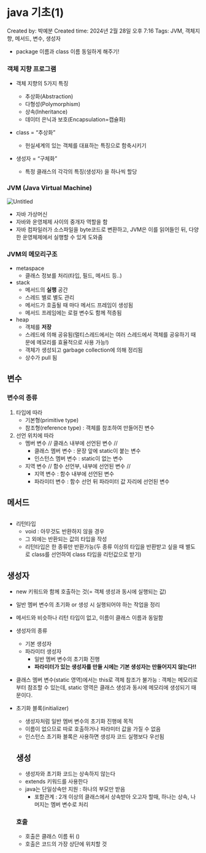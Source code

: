 # java 기초(1)

Created by: 박예분
Created time: 2024년 2월 28일 오후 7:16
Tags: JVM, 객체지향, 메서드, 변수, 생성자

- package 이름과 class 이름 동일하게 해주기!

### 객체 지향 프로그램

- 객체 지향의 5가지 특징
    - 추상화(Abstraction)
    - 다형성(Polymorphism)
    - 상속(Inheritance)
    - 데이터 은닉과 보호(Encapsulation=캡슐화)

- class = “추상화”
    - 헌실세계의 있는 객체를 대표하는 특징으로 함축시키기
- 생성자 = “구체화”
    - 특정 클래스의 각각의 특징(생성자) 을 하나씩 할당

### JVM (Java Virtual Machine)

![Untitled](java%20%E1%84%80%E1%85%B5%E1%84%8E%E1%85%A9(1)%200fc267b2abad42f98374cb87ac3f92a6/Untitled.png)

- 자바 가상머신
- 자바와 운영체제 사이의 중개자 역할을 함
- 자바 컴파일러가 소스파일을 byte코드로 변환하고, JVM은 이를 읽어들인 뒤, 다양한 운영체제에서 실행할 수 있게 도와줌

### JVM의 메모리구조

- metaspace
    - 클래스 정보를 처리(타입, 필드, 메서드 등..)
- stack
    - 메서드의 **실행** 공간
    - 스레드 별로 별도 관리
    - 메서드가 호출될 때 마다 메서드 프레임이 생성됨
    - 메서드 프레임에는 로컬 변수도 함께 적층됨
- heap
    - 객체를 **저장**
    - 스레드에 의해 공유됨(멀티스레드에서는 여러 스레드에서 객체를 공유하기 때문에 메모리를 효율적으로 사용 가능!)
    - 객체가 생성되고 garbage collection에 의해 정리됨
    - 상수가 pull 됨
    

## 변수

### 변수의 종류

1. 타입에 따라
    - 기본형(primitive type)
    - 참조형(reference type) : 객체를 참조하여 만들어진 변수
2. 선언 위치에 따라
    - 멤버 변수 // 클래스 내부에 선언된 변수 //
        - 클래스 멤버 변수 : 문장 앞에 static이 붙는 변수
        - 인스턴스 멤버 변수 : static이 없는 변수
    - 지역 변수 // 함수 선언부, 내부에 선언된 변수 //
        - 지역 변수 : 함수 내부에 선언된 변수
        - 파라미터 변수 : 함수 선언 뒤 파라미터 값 자리에 선언된 변수

## 메서드

```java

```

- 리턴타입
    - void : 아무것도 반환하지 않을 경우
    - 그 외에는 반환되는 값의 타입을 작성
    - 리턴타입은 한 종류만 반환가능(두 종류 이상의 타입을 반환받고 싶을 때 별도로 class를 선언하여 class 타입을 리턴값으로 받기)
    

## 생성자

- new 키워드와 함께 호출하는 것(= 객체 생성과 동시에 실행되는 값)
- 일반 멤버 변수의 초기화 or 생성 시 실행되어야 하는 작업을 정리
- 메서드와 비슷하나 리턴 타입이 없고, 이름이 클래스 이름과 동일함

- 생성자의 종류
    - 기본 생성자
    - 파라미터 생성자
        - 일반 멤버 변수의 초기화 진행
        - **파라미터가 있는 생성자를 만들 시에는 기본 생성자는 만들어지지 않는다!!**
    
- 클래스 멤버 변수(static 영역)에서는 this로 객체 참조가 불가능 : 객체는 메모리로부터 참조할 수 있는데, static 영역은 클래스 생성과 동시에 메모리에 생성되기 때문이다.

- 초기화 블록(initializer)
    - 생성자처럼 일반 멤버 변수의 초기화 진행에 목적
    - 이름이 없으므로 따로 호출하거나 파라미터 값을 가질 수 없음
    - 인스턴스 초기화 블록은 사용하면 생성자 코드 실행보다 우선됨
    
    ## 생성
    
    - 생성자와 초기화 코드는 상속하지 않는다
    - extends 키워드를 사용한다
    - java는 단일상속만 지원 :  하나의 부모만 받음
        - 포함관계 : 2개 이상의 클래스에서 상속받아 오고자 할때, 하나는 상속, 나머지는 멤버 변수로 처리
    
    ### 호출
    
    - 호출은 클래스 이름 뒤 ()
    - 호출은 코드의 가장 상단에 위치할 것